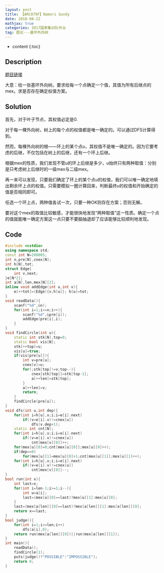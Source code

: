 ```yaml
---
layout: post
title: 【ARC079F】Namori Gundy
date: 2018-08-22
mathjax: true
categories: 2017国家集训队作业
tag: 图论---基环外向树
---
```

* content
{:toc}
## Description

[题目链接](https://arc079.contest.atcoder.jp/tasks/arc079_d)

大意：给一张基环外向树。要求给每一个点确定一个值，其值为所有后继点的$\text{mex}$。求是否存在确定权值方案。



## Solution

首先，对于叶子节点，其权值必定是0.

对于每一棵外向树，树上的每个点的权值都是唯一确定的。可以通过DFS计算得到。

然而，每棵外向树的根——环上的某个点$u$，其权值不是唯一确定的。因为它要考虑的后继，不仅包括在树上的后继，还有一个环上后继。

根据$\text{mex}$的性质，我们发现不管$u$的环上后继是多少，$u$始终只有两种取值：分别是只考虑树上后继时的一级$\text{mex}$与二级$\text{mex}$。

再一来可以发现，只要我们确定了环上的某个点$u$的权值，我们可以唯一确定地填出剩余环上点的权值。只需要模拟一圈计算回来，判断最终$u$的权值和开始确定的值是否相同即可。	

任选一个环上点，两种值各试一次，只要一种OK则存在方案；否则无解。

要对这个$\text{mex}$的取值比较敏感，才能很快地发现“两种取值”这一性质。确定一个点的值就能唯一确定方案这一点只要不要脑抽退却了应该能够比较顺利地发现。



## Code

```c++
#include <cstdio>
using namespace std;
const int N=200005;
int n,pre[N],cnex[N];
int h[N],tot;
struct Edge{
	int v,next;
}e[N*2];
int a[N],len,mex[N][2];
inline void addEdge(int u,int v){
	e[++tot]=(Edge){v,h[u]}; h[u]=tot;
}
void readData(){
	scanf("%d",&n);
	for(int i=1;i<=n;i++){
		scanf("%d",&pre[i]);
		addEdge(pre[i],i); 
	}
}
void findCircle(int u){
	static int stk[N],top=0;
	static bool vis[N];
	stk[++top]=u;
	vis[u]=true;
	if(vis[pre[u]]){
		int v=pre[u];
		cnex[v]=u;
		for(;stk[top]!=v;top--){
			cnex[stk[top]]=stk[top-1];
			a[++len]=stk[top];
		}
		a[++len]=v;
		return;
	}
	findCircle(pre[u]);
}
void dfs(int u,int dep){
	for(int i=h[u],v;i;i=e[i].next)
		if((v=e[i].v)!=cnex[u])
			dfs(v,dep+1);
	static int cnt[N];
	for(int i=h[u],v;i;i=e[i].next)
		if((v=e[i].v)!=cnex[u])
			cnt[mex[v][0]]++;
	for(mex[u][0]=0;cnt[mex[u][0]];mex[u][0]++);
	if(dep==0)
		for(mex[u][1]=mex[u][0]+1;cnt[mex[u][1]];mex[u][1]++);
	for(int i=h[u],v;i;i=e[i].next)
		if((v=e[i].v)!=cnex[u])
			cnt[mex[v][0]]--;
}
bool run(int x){
	int last=x;
	for(int i=len-1;i>=1;i--){
		int u=a[i];
		last=(mex[u][0]==last)?mex[u][1]:mex[u][0];
	}
	last=(mex[a[len]][0]==last)?mex[a[len]][1]:mex[a[len]][0];
	return x==last;
}
bool judge(){
	for(int i=1;i<=len;i++)
		dfs(a[i],0);
	return run(mex[a[len]][0])||run(mex[a[len]][1]);
}
int main(){
	readData();
	findCircle(1);
	puts(judge()?"POSSIBLE":"IMPOSSIBLE");
	return 0;
}
```

